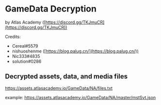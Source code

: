# GameData Decryption

by Atlas Academy ([https://discord.gg/TKJmuCR](https://discord.gg/TKJmuCR))

Credits:

- Cereal#5579
- nishuoshenme ([https://blog.palug.cn/](https://blog.palug.cn/))
- Nic333#4835
- solution#0286

## Decrypted assets, data, and media files

https://assets.atlasacademy.io/GameData/NA/files.txt

example: https://assets.atlasacademy.io/GameData/NA/master/mstSvt.json
